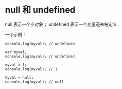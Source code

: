# null 和 undefined
null 表示一个空对象；
undefined 表示一个变量还未被定义

一个示例：

```
console.log(myval); // undefined

var myval;
console.log(myval); // undefined

myval = 1;
console.log(myval); // 1

myval = null;
console.log(myval); // null
```